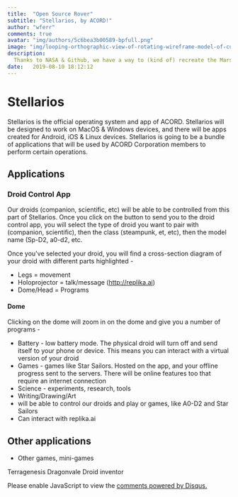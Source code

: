 ```yaml
---
title:  "Open Source Rover"
subtitle: "Stellarios, by ACORD!"
author: "wferr"
comments: true
avatar: "img/authors/5c6bea3b00589-bpfull.png"
image: "img/looping-orthographic-view-of-rotating-wireframe-model-of-curiosity-rover-displayed-specs-are-accurate-data-nasa-jpl_sut1-z7xg_thumbnail-full01.png"
description: 
  Thanks to NASA & Github, we have a way to (kind of) recreate the Mars 2020 rover in our own backyard. This means we can create another branch of robots - the ones inspired by space probes and rovers. All branches can be controlled in Stellarios (see [this post](https://acord-robotics.github.io/stellarios/hydejack/releases/2019-07-31-8.5.0/) on how releases work).
date:   2019-08-10 18:12:12
---
```


# Stellarios

Stellarios is the official operating system and app of ACORD.  Stellarios will be designed to work on MacOS & Windows devices, and  there will be apps created for Android, iOS & Linux devices.  Stellarios is going to be a bundle of applications that will be used by  ACORD Corporation members to perform certain operations.

## 

## Applications

### 

### Droid Control App

Our droids (companion, scientific, etc) will be able to be controlled  from this part of Stellarios. Once you click on the button to send you  to the droid control app, you will select the type of droid you want to  pair with (companion, scientific), then the class (steampunk, et, etc),  then the model name (Sp-D2, a0-d2, etc.

Once you've selected your droid, you will find a cross-section diagram of your droid with different parts highlighted -

- Legs = movement
- Holoprojector = talk/message (<http://replika.ai>)
- Dome/Head = Programs

#### 

#### Dome

Clicking on the dome will zoom in on the dome and give you a number of programs -

- Battery - low battery mode. The physical droid will turn off and  send itself to your phone or device. This means you can interact with a  virtual version of your droid
- Games - games like Star Sailors. Hosted on the app, and your offline  progress sent to the servers. There will be online features too that  require an internet connection
- Science - experiments, research, tools
- Writing/Drawing/Art
- will be able to control our droids and play or games, like A0-D2 and Star Sailors
- Can interact with replika.ai

## 

## Other applications

- Other games, mini-games

Terragenesis Dragonvale Droid inventor



<div id="disqus_thread"></div>
<script>

/**
*  RECOMMENDED CONFIGURATION VARIABLES: EDIT AND UNCOMMENT THE SECTION BELOW TO INSERT DYNAMIC VALUES FROM YOUR PLATFORM OR CMS.
*  LEARN WHY DEFINING THESE VARIABLES IS IMPORTANT: https://disqus.com/admin/universalcode/#configuration-variables*/
/*
var disqus_config = function () {
this.page.url = PAGE_URL;  // Replace PAGE_URL with your page's canonical URL variable
this.page.identifier = PAGE_IDENTIFIER; // Replace PAGE_IDENTIFIER with your page's unique identifier variable
};
*/
(function() { // DON'T EDIT BELOW THIS LINE
var d = document, s = d.createElement('script');
s.src = 'https://acord-robotics.disqus.com/embed.js';
s.setAttribute('data-timestamp', +new Date());
(d.head || d.body).appendChild(s);
})();
</script>
<noscript>Please enable JavaScript to view the <a href="https://disqus.com/?ref_noscript">comments powered by Disqus.</a></noscript>
